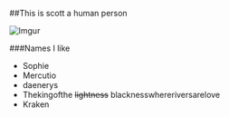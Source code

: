 ##This is scott a human person

![Imgur](http://i.imgur.com/a0mJsX7.png "Poor Brasil")

###Names I like
  - Sophie
  - Mercutio
  - daenerys
  - Thekingofthe ~~lightness~~ blacknesswhereriversarelove
  - Kraken
